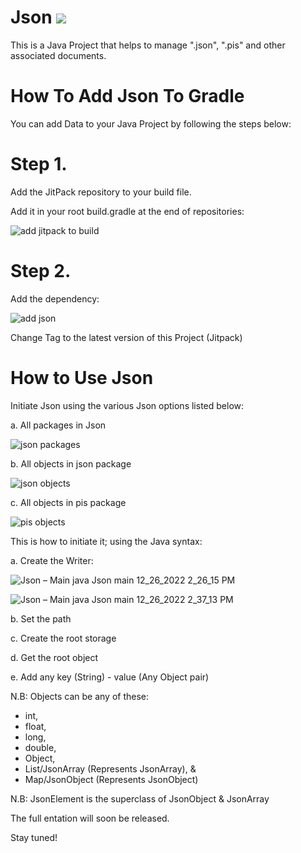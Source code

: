 # Json [![](https://jitpack.io/v/Petersburg2020/Json.svg)](https://jitpack.io/#Petersburg2020/Json)

This is a Java Project that helps to manage ".json", ".pis" and other associated documents.

# How To Add Json To Gradle

You can add Data to your Java Project by following the steps below:

# Step 1. 
Add the JitPack repository to your build file.

Add it in your root build.gradle at the end of repositories:

![add jitpack to build](https://user-images.githubusercontent.com/61753269/209490940-9d9a9925-3137-4212-b9d2-d49c5c15a55e.png)

# Step 2. 
Add the dependency:

![add json](https://user-images.githubusercontent.com/61753269/209552945-73d5d855-2583-4929-bb3a-06c5188c842f.png)

Change Tag to the latest version of this Project (Jitpack)

# How to Use Json
Initiate Json using the various Json options listed below:

a. All packages in Json

![json packages](https://user-images.githubusercontent.com/61753269/209553106-95a21d47-709e-4c58-88f4-4d28a881b958.png)

b. All objects in json package

![json objects](https://user-images.githubusercontent.com/61753269/209554047-df928161-b8a0-4435-9ebe-8e569760626c.png)

c. All objects in pis package

![pis objects](https://user-images.githubusercontent.com/61753269/209553457-c1063e0b-4039-41e9-a5a8-922c052be4ef.png)

This is how to initiate it; using the Java syntax:

a. Create the Writer:

![Json – Main java  Json main  12_26_2022 2_26_15 PM](https://user-images.githubusercontent.com/61753269/209553952-d3243dcf-b68f-4818-a60c-1279e22a1a4e.png)

![Json – Main java  Json main  12_26_2022 2_37_13 PM](https://user-images.githubusercontent.com/61753269/209554738-d8995c07-4fb2-4e2f-b4fe-4862c2d62f7d.png)

b. Set the path

c. Create the root storage

d. Get the root object

e. Add any key (String) - value (Any Object pair)

N.B: Objects can be any of these:

- int, 
- float,
- long,
- double,
- Object,
- List/JsonArray (Represents JsonArray), &
- Map/JsonObject (Represents JsonObject)

N.B: JsonElement is the superclass of JsonObject & JsonArray

The full entation will soon be released. 

Stay tuned!
